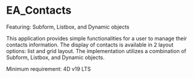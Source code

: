 # EA_Contacts
Featuring: Subform, Listbox, and Dynamic objects

This application provides simple functionalities for a user to manage their contacts information. The display of contacts is available in 2 layout options: list and grid layout. The implementation utilizes a combination of Subform, Listbox, and Dynamic objects.

Minimum requirement: 4D v19 LTS
